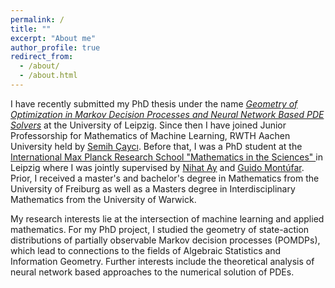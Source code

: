 ```yaml
---
permalink: /
title: ""
excerpt: "About me"
author_profile: true
redirect_from: 
  - /about/
  - /about.html
---
```


I have recently submitted my PhD thesis under the name [*Geometry of Optimization in Markov Decision Processes and Neural Network Based PDE Solvers*](https://github.com/muellerjohannes/muellerjohannes.github.io/blob/master/files/thesis-jm.pdf) at the University of Leipzig.
Since then I have joined Junior Professorship for Mathematics of Machine Learning, RWTH Aachen University held by [Semih Çaycı](https://www.mathc.rwth-aachen.de/~cayci/home/). 
Before that, I was a PhD student at the [International Max Planck Research School "Mathematics in the Sciences" ](https://www.imprs-mis.mpg.de/) in Leipzig where I was jointly supervised by [Nihat Ay]([https://www.mis.mpg.de/ay/homepages/nay/](https://www.dsf.tuhh.de/index.php/team/nihatay/)) and [Guido Montúfar](https://www.math.ucla.edu/~montufar/).
Prior, I received a master's and bachelor's degree in Mathematics from the University of Freiburg as well as a Masters degree in Interdisciplinary Mathematics from the  University of Warwick. 

My research interests lie at the intersection of machine learning and applied mathematics. For my PhD project, I studied the geometry of state-action distributions of partially observable Markov decision processes (POMDPs), which lead to connections to the fields of Algebraic Statistics and Information Geometry. Further interests include the theoretical analysis of neural network based approaches to the numerical solution of PDEs. 
